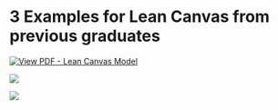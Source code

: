 # 3 Examples for Lean Canvas from previous graduates



[![View PDF - Lean Canvas Model](/img/Copy%20of%20Founder%20Academy%20_%20Lean%20Canvas%20Model%20Hasna%20Salihi%20-%20Hasna%20Salihi-1.png)](/pdf/Copy%20of%20Founder%20Academy%20_%20Lean%20Canvas%20Model%20Hasna%20Salihi%20-%20Hasna%20Salihi.pdf)

[![](/img/Lean%20Canvas%20Model%20-%20amine%20baghdadi-1.png)](/pdf/Lean%20Canvas%20Model%20-%20amine%20baghdadi.pdf)

[![](/img/My%20Coach%20Lean%20Canvas%20Model%20-%20Mohsine%20Hourmat%20Allah-1.png)](/pdf/My%20Coach%20Lean%20Canvas%20Model%20-%20Mohsine%20Hourmat%20Allah.pdf)
